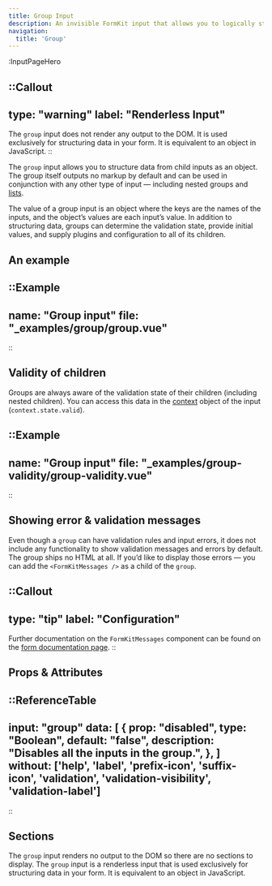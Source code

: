 ```yaml
---
title: Group Input
description: An invisible FormKit input that allows you to logically structure your form data as an object.
navigation:
  title: 'Group'
---
```


:InputPageHero

::Callout
---
type: "warning"
label: "Renderless Input"
---
The `group` input does not render any output to the DOM. It is used exclusively for structuring data in your form. It is equivalent to an object in JavaScript.
::

The `group` input allows you to structure data from child inputs as an object. The group itself outputs no markup by default and can be used in conjunction with any other type of input — including nested groups and [lists](/inputs/list).

The value of a group input is an object where the keys are the names of the inputs, and the object’s values are each input’s value. In addition to structuring data, groups can determine the validation state, provide initial values, and supply plugins and configuration to all of its children.

## An example

::Example
---
name: "Group input"
file: "_examples/group/group.vue"
---
::


## Validity of children

Groups are always aware of the validation state of their children (including nested children). You can access this data in the [context](/essentials/configuration) object of the input (`context.state.valid`).

::Example
---
name: "Group input"
file: "_examples/group-validity/group-validity.vue"
---
::


## Showing error & validation messages

Even though a `group` can have validation rules and input errors, it does not include any functionality to show validation messages and errors by default. The group ships no HTML at all. If you’d like to display those errors — you can add the `<FormKitMessages />` as a child of the `group`.

::Callout
---
type: "tip"
label: "Configuration"
---
Further documentation on the <code>FormKitMessages</code> component can be found on the <a href="/inputs/form#moving-validation-and-error-messages">form documentation page</a>.
::

## Props & Attributes

::ReferenceTable
---
input: "group" 
data: [
  {
    prop: "disabled",
    type: "Boolean",
    default: "false",
    description: "Disables all the inputs in the group.",
  },
]
without: ['help', 'label', 'prefix-icon', 'suffix-icon', 'validation', 'validation-visibility', 'validation-label']
---
::


## Sections

The `group` input renders no output to the DOM so there are no sections to display. The `group` input is a renderless input that is used exclusively for structuring data in your form. It is equivalent to an object in JavaScript.

